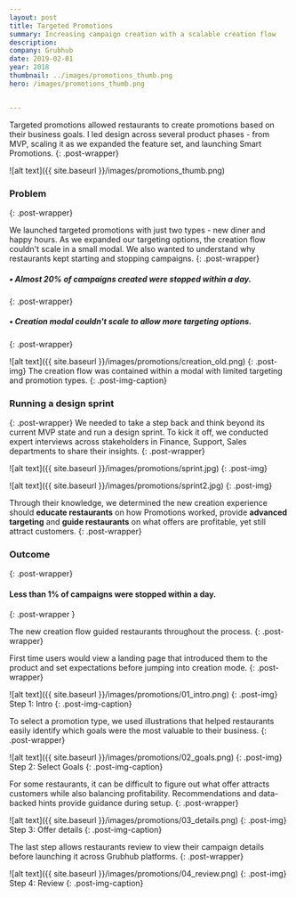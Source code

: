 ```yaml
---
layout: post
title: Targeted Promotions
summary: Increasing campaign creation with a scalable creation flow
description: 
company: Grubhub
date: 2019-02-01
year: 2018
thumbnail: ../images/promotions_thumb.png
hero: /images/promotions_thumb.png


---
```

Targeted promotions allowed restaurants to create promotions based on their business goals. I led design across several product phases - from MVP, scaling it as we expanded the feature set, and launching Smart Promotions.
{: .post-wrapper}

![alt text]({{ site.baseurl }}/images/promotions_thumb.png)

### Problem
{: .post-wrapper}

We launched targeted promotions with just two types - new diner and happy hours. As we expanded our targeting options, the creation flow couldn't scale in a small modal. We also wanted to understand why restaurants kept starting and stopping campaigns. 
{: .post-wrapper}

##### • Almost 20% of campaigns created were stopped within a day.
{: .post-wrapper}
##### • Creation modal couldn't scale to allow more targeting options.
{: .post-wrapper}

![alt text]({{ site.baseurl }}/images/promotions/creation_old.png)
{: .post-img}
The creation flow was contained within a modal with limited targeting and promotion types.
{: .post-img-caption}

### Running a design sprint
{: .post-wrapper}
We needed to take a step back and think beyond its current MVP state and run a design sprint. To kick it off, we conducted expert interviews across stakeholders in Finance, Support, Sales departments to share their insights. 
{: .post-wrapper}

![alt text]({{ site.baseurl }}/images/promotions/sprint.jpg)
{: .post-img}

![alt text]({{ site.baseurl }}/images/promotions/sprint2.jpg)
{: .post-img}

Through their knowledge, we determined the new creation experience should **educate restaurants** on how Promotions worked, provide **advanced targeting** and **guide restaurants** on what offers are profitable, yet still attract customers. 
{: .post-wrapper}

### Outcome
{: .post-wrapper}

#### **Less than 1% of campaigns were stopped within a day.**
{: .post-wrapper }


The new creation flow guided restaurants throughout the process.
{: .post-wrapper}

First time users would view a landing page that introduced them to the product and set expectations before jumping into creation mode.
{: .post-wrapper}


![alt text]({{ site.baseurl }}/images/promotions/01_intro.png)
{: .post-img}
Step 1: Intro
{: .post-img-caption}


To select a promotion type, we used illustrations that helped restaurants easily identify which goals were the most valuable to their business.
{: .post-wrapper}

![alt text]({{ site.baseurl }}/images/promotions/02_goals.png)
{: .post-img}
Step 2: Select Goals
{: .post-img-caption}

For some restaurants, it can be difficult to figure out what offer attracts customers while also balancing profitability. Recommendations and data-backed hints provide guidance during setup.
{: .post-wrapper}

![alt text]({{ site.baseurl }}/images/promotions/03_details.png)
{: .post-img}
Step 3: Offer details
{: .post-img-caption}

The last step allows restaurants review to view their campaign details before launching it across Grubhub platforms. 
{: .post-wrapper}

![alt text]({{ site.baseurl }}/images/promotions/04_review.png)
{: .post-img}
Step 4: Review
{: .post-img-caption}
